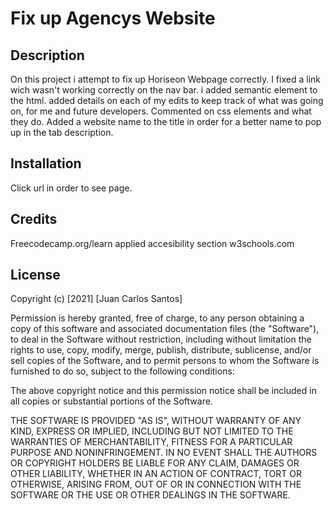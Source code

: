 # Fix up Agencys Website

## Description

On this project i attempt to fix up Horiseon Webpage correctly. I fixed a link wich wasn't working correctly on the nav bar. i added semantic element to the html. added details on each of my edits to keep track of what was going on, for me and future developers. Commented on css elements and what they do. Added a website name to the title in order for a better name to pop up in the tab description. 

## Installation 

Click url in order to see page.

## Credits 

Freecodecamp.org/learn applied accesibility section
w3schools.com 

## License 

Copyright (c) [2021] [Juan Carlos Santos]

Permission is hereby granted, free of charge, to any person obtaining a copy
of this software and associated documentation files (the "Software"), to deal
in the Software without restriction, including without limitation the rights
to use, copy, modify, merge, publish, distribute, sublicense, and/or sell
copies of the Software, and to permit persons to whom the Software is
furnished to do so, subject to the following conditions:

The above copyright notice and this permission notice shall be included in all
copies or substantial portions of the Software.

THE SOFTWARE IS PROVIDED "AS IS", WITHOUT WARRANTY OF ANY KIND, EXPRESS OR
IMPLIED, INCLUDING BUT NOT LIMITED TO THE WARRANTIES OF MERCHANTABILITY,
FITNESS FOR A PARTICULAR PURPOSE AND NONINFRINGEMENT. IN NO EVENT SHALL THE
AUTHORS OR COPYRIGHT HOLDERS BE LIABLE FOR ANY CLAIM, DAMAGES OR OTHER
LIABILITY, WHETHER IN AN ACTION OF CONTRACT, TORT OR OTHERWISE, ARISING FROM,
OUT OF OR IN CONNECTION WITH THE SOFTWARE OR THE USE OR OTHER DEALINGS IN THE
SOFTWARE.





